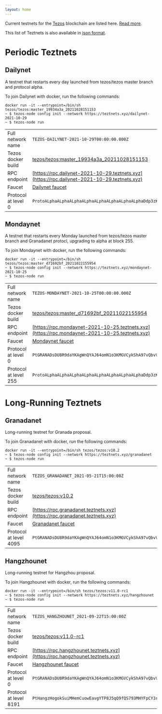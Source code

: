 ```yaml
---
layout: home
---
```


Current testnets for the [Tezos](https://tezos.com) blockchain are listed here. [Read more](about/).

This list of Teztnets is also available in [json format](https://teztnets.xyz/teztnets.json).

# Periodic Teztnets


## Dailynet
A testnet that restarts every day launched from tezos/tezos master branch and protocol alpha.

To join Dailynet with docker, run the following commands:

```
docker run -it --entrypoint=/bin/sh tezos/tezos:master_19934a3a_20211028151153
~ $ tezos-node config init --network https://teztnets.xyz/dailynet-2021-10-29
~ $ tezos-node run
```

| | |
|-------|---------------------|
| Full network name | `TEZOS-DAILYNET-2021-10-29T00:00:00.000Z` |
| Tezos docker build | [tezos/tezos:master_19934a3a_20211028151153](https://hub.docker.com/r/tezos/tezos/tags?page=1&ordering=last_updated&name=master_19934a3a_20211028151153) |
| RPC endpoint | [https://rpc.dailynet-2021-10-29.teztnets.xyz](https://rpc.dailynet-2021-10-29.teztnets.xyz) |
| Faucet | [Dailynet faucet](https://faucet.dailynet-2021-10-29.teztnets.xyz) |
| Protocol at level 0 |  `ProtoALphaALphaALphaALphaALphaALphaALphaALphaDdp3zK` |


## Mondaynet
A testnet that restarts every Monday launched from tezos/tezos master branch and Granadanet protocl, upgrading to alpha at block 255.

To join Mondaynet with docker, run the following commands:

```
docker run -it --entrypoint=/bin/sh tezos/tezos:master_d71692bf_20211022155954
~ $ tezos-node config init --network https://teztnets.xyz/mondaynet-2021-10-25
~ $ tezos-node run
```

| | |
|-------|---------------------|
| Full network name | `TEZOS-MONDAYNET-2021-10-25T00:00:00.000Z` |
| Tezos docker build | [tezos/tezos:master_d71692bf_20211022155954](https://hub.docker.com/r/tezos/tezos/tags?page=1&ordering=last_updated&name=master_d71692bf_20211022155954) |
| RPC endpoint | [https://rpc.mondaynet-2021-10-25.teztnets.xyz](https://rpc.mondaynet-2021-10-25.teztnets.xyz) |
| Faucet | [Mondaynet faucet](https://faucet.mondaynet-2021-10-25.teztnets.xyz) |
| Protocol at level 0 |  `PtGRANADsDU8R9daYKAgWnQYAJ64omN1o3KMGVCykShA97vQbvV` |
| Protocol at level 255 |  `ProtoALphaALphaALphaALphaALphaALphaALphaALphaDdp3zK` |



# Long-Running Teztnets


## Granadanet
Long-running testnet for Granada proposal.

To join Granadanet with docker, run the following commands:

```
docker run -it --entrypoint=/bin/sh tezos/tezos:v10.2
~ $ tezos-node config init --network https://teztnets.xyz/granadanet
~ $ tezos-node run
```

| | |
|-------|---------------------|
| Full network name | `TEZOS_GRANADANET_2021-05-21T15:00:00Z` |
| Tezos docker build | [tezos/tezos:v10.2](https://hub.docker.com/r/tezos/tezos/tags?page=1&ordering=last_updated&name=v10.2) |
| RPC endpoint | [https://rpc.granadanet.teztnets.xyz](https://rpc.granadanet.teztnets.xyz) |
| Faucet | [Granadanet faucet](https://faucet.tzalpha.net) |
| Protocol at level 4095 |  `PtGRANADsDU8R9daYKAgWnQYAJ64omN1o3KMGVCykShA97vQbvV` |


## Hangzhounet
Long-running testnet for Hangzhou proposal.

To join Hangzhounet with docker, run the following commands:

```
docker run -it --entrypoint=/bin/sh tezos/tezos:v11.0-rc1
~ $ tezos-node config init --network https://teztnets.xyz/hangzhounet
~ $ tezos-node run
```

| | |
|-------|---------------------|
| Full network name | `TEZOS_HANGZHOUNET_2021-09-22T15:00:00Z` |
| Tezos docker build | [tezos/tezos:v11.0-rc1](https://hub.docker.com/r/tezos/tezos/tags?page=1&ordering=last_updated&name=v11.0-rc1) |
| RPC endpoint | [https://rpc.hangzhounet.teztnets.xyz](https://rpc.hangzhounet.teztnets.xyz) |
| Faucet | [Hangzhounet faucet](https://faucet.hangzhounet.teztnets.xyz) |
| Protocol at level 0 |  `PtGRANADsDU8R9daYKAgWnQYAJ64omN1o3KMGVCykShA97vQbvV` |
| Protocol at level 8191 |  `PtHangzHogokSuiMHemCuowEavgYTP8J5qQ9fQS793MHYFpCY3r` |




